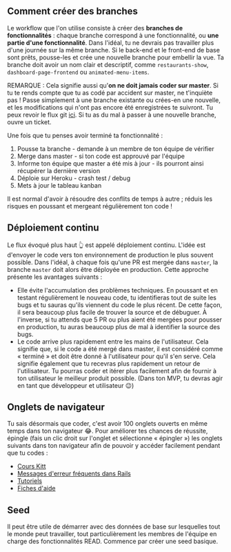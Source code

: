 ## Comment créer des branches

Le workflow que l'on utilise consiste à créer des **branches de fonctionnalités** : chaque branche correspond à une fonctionnalité, ou **une partie d'une fonctionnalité**. Dans l'idéal, tu ne devrais pas travailler plus d'une journée sur la même branche. Si le back-end et le front-end de base sont prêts, pousse-les et crée une nouvelle branche pour embellir la vue. Ta branche doit avoir un nom clair et descriptif, comme `restaurants-show`, `dashboard-page-frontend` ou `animated-menu-items`.

REMARQUE : Cela signifie aussi qu'**on ne doit jamais coder sur master**. Si tu te rends compte que tu as codé par accident sur master, ne t'inquiète pas ! Passe simplement à une branche existante ou crées-en une nouvelle, et les modifications qui n'ont pas encore été enregistrées te suivront. Tu peux revoir le flux git [ici](https://kitt.lewagon.com/knowledge/cheatsheets/git_advanced). Si tu as du mal à passer à une nouvelle branche, ouvre un ticket.

Une fois que tu penses avoir terminé ta fonctionnalité :

1. Pousse ta branche - demande à un membre de ton équipe de vérifier
2. Merge dans master - si ton code est approuvé par l'équipe
3. Informe ton équipe que master a été mis à jour - ils pourront ainsi récupérer la dernière version
4. Déploie sur Heroku - crash test / debug
5. Mets à jour le tableau kanban

Il est normal d'avoir à résoudre des conflits de temps à autre ; réduis les risques en poussant et mergeant régulièrement ton code !

## Déploiement continu

Le flux évoqué plus haut 👆 est appelé déploiement continu. L'idée est d'envoyer le code vers ton environnement de production le plus souvent possible. Dans l'idéal, à chaque fois qu'une PR est mergée dans `master`, la branche `master` doit alors être déployée en production. Cette approche présente les avantages suivants :
- Elle évite l'accumulation des problèmes techniques. En poussant et en testant régulièrement le nouveau code, tu identifieras tout de suite les bugs et tu sauras qu'ils viennent du code le plus récent. De cette façon, il sera beaucoup plus facile de trouver la source et de débuguer. À l'inverse, si tu attends que 5 PR ou plus aient été mergées pour pousser en production, tu auras beaucoup plus de mal à identifier la source des bugs.
- Le code arrive plus rapidement entre les mains de l'utilisateur. Cela signifie que, si le code a été mergé dans master, il est considéré comme « terminé » et doit être donné à l'utilisateur pour qu'il s'en serve. Cela signifie également que tu recevras plus rapidement un retour de l'utilisateur. Tu pourras coder et itérer plus facilement afin de fournir à ton utilisateur le meilleur produit possible. (Dans ton MVP, tu devras agir en tant que développeur et utilisateur 😉)

## Onglets de navigateur

Tu sais désormais que coder, c'est avoir 100 onglets ouverts en même temps dans ton navigateur 😂. Pour améliorer tes chances de réussite, épingle (fais un clic droit sur l'onglet et sélectionne « épingler ») les onglets suivants dans ton navigateur afin de pouvoir y accéder facilement pendant que tu codes :
- [Cours Kitt](https://kitt.lewagon.com/knowledge/lectures)
- [Messages d'erreur fréquents dans Rails](https://github.com/Eschults/useful_stuff#pgerror-fatal-myapp_development-does-not-exist)
- [Tutoriels](https://kitt.lewagon.com/knowledge/tutorials)
- [Fiches d'aide](https://kitt.lewagon.com/knowledge/cheatsheets)

## Seed

Il peut être utile de démarrer avec des données de base sur lesquelles tout le monde peut travailler, tout particulièrement les membres de l'équipe en charge des fonctionnalités READ. Commence par créer une seed basique.

